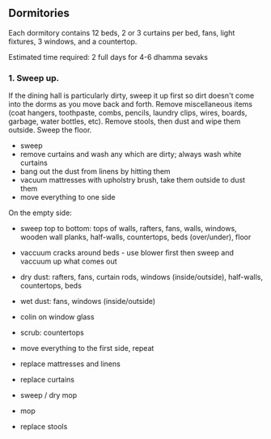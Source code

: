 
## Dormitories

Each dormitory contains 12 beds, 2 or 3 curtains per bed, fans, light fixtures, 3 windows, and a countertop.

Estimated time required: 2 full days for 4-6 dhamma sevaks

### 1. Sweep up.

If the dining hall is particularly dirty, sweep it up first so dirt doesn't come into the dorms as you move back and forth. Remove miscellaneous items (coat hangers, toothpaste, combs, pencils, laundry clips, wires, boards, garbage, water bottles, etc). Remove stools, then dust and wipe them outside. Sweep the floor.


- sweep
- remove curtains and wash any which are dirty; always wash white curtains
- bang out the dust from linens by hitting them
- vacuum mattresses with upholstry brush, take them outside to dust them
- move everything to one side

On the empty side:
- sweep top to bottom: tops of walls, rafters, fans, walls, windows, wooden wall planks, half-walls, countertops, beds (over/under), floor
- vaccuum cracks around beds - use blower first then sweep and vaccuum up what comes out
- dry dust: rafters, fans, curtain rods, windows (inside/outside), half-walls, countertops, beds
- wet dust: fans, windows (inside/outside)
- colin on window glass
- scrub: countertops
- move everything to the first side, repeat

- replace mattresses and linens
- replace curtains
- sweep / dry mop
- mop
- replace stools
